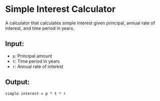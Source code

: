 # Simple Interest Calculator

A calculator that calculates simple interest given principal, annual rate of interest, and time period in years.

## Input:
   - `p`: Principal amount
   - `t`: Time period in years
   - `r`: Annual rate of interest

## Output:
   `simple interest = p * t * r`
